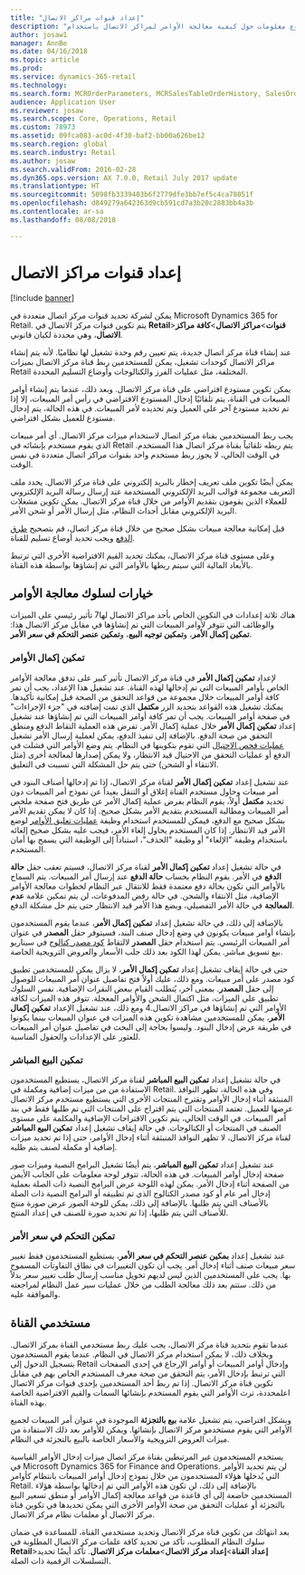 ```yaml
---
title: "إعداد قنوات مراكز الاتصال"
description: "يوفر هذا الموضوع معلومات حول كيفية معالجة الأوامر لمراكز الاتصال باستخدام Microsoft Dynamics 365 for Retail."
author: josaw1
manager: AnnBe
ms.date: 04/16/2018
ms.topic: article
ms.prod: 
ms.service: dynamics-365-retail
ms.technology: 
ms.search.form: MCROrderParameters, MCRSalesTableOrderHistory, SalesOrderProcessingWorkspace
audience: Application User
ms.reviewer: josaw
ms.search.scope: Core, Operations, Retail
ms.custom: 78973
ms.assetid: 09fca083-ac0d-4f30-baf2-bb00a626be12
ms.search.region: global
ms.search.industry: Retail
ms.author: josaw
ms.search.validFrom: 2016-02-28
ms.dyn365.ops.version: AX 7.0.0, Retail July 2017 update
ms.translationtype: HT
ms.sourcegitcommit: 5098fb3339403b6f2779dfe3bb7ef5c4ca78051f
ms.openlocfilehash: d849279a642363d9cb591cd7a3b20c2883bb4a3b
ms.contentlocale: ar-sa
ms.lasthandoff: 08/08/2018

---
```


# <a name="set-up-call-center-channels"></a>إعداد قنوات مراكز الاتصال

[!include [banner](includes/banner.md)]

يمكن لشركة تحديد قنوات مركز اتصال متعددة في Microsoft Dynamics 365 for Retail. يتم تكوين قنوات مركز الاتصال في **Retail**\>**قنوات**\>**مراكز الاتصال**\>**كافة مراكز الاتصال**، وهي محددة لكيان قانوني.

عند إنشاء قناة مركز اتصال جديدة، يتم تعيين رقم وحدة تشغيل لها نظاميًا. لأنه يتم إنشاء مراكز الاتصال كوحدات تشغيل، يمكن للمستخدمين ربط قناة مركز الاتصال بميزات Retail المختلفة، مثل عمليات الفرز والكتالوجات وأوضاع التسليم المحددة.

يمكن تكوين مستودع افتراضي على قناة مركز الاتصال. وبعد ذلك، عندما يتم إنشاء أوامر المبيعات في القناة، يتم تلقائيًا إدخال المستودع الافتراضي في رأس أمر المبيعات، إلا إذا تم تحديد مستودع آخر على العميل وتم تحديده لأمر المبيعات. في هذه الحالة، يتم إدخال مستودع للعميل بشكل افتراضي.

يجب ربط المستخدمين بقناة مركز اتصال لاستخدام ميزات مركز الاتصال. أي أمر مبيعات الذي يقوم مستخدم بإنشائه في Retail يتم ربطه تلقائياً بقناة مركز اتصال هذا المستخدم. في الوقت الحالي، لا يجوز ربط مستخدم واحد بقنوات مراكز اتصال متعددة في نفس الوقت.

يمكن أيضًا تكوين ملف تعريف إخطار بالبريد إلكتروني على قناة مركز الاتصال. يحدد ملف التعريف مجموعة قوالب البريد الإلكتروني المستخدمة عند إرسال رسالة البريد الإلكتروني للعملاء الذين يقومون بتقديم الأوامر من خلال قناة مركز الاتصال. يمكن تكوين مشغلات البريد الإلكتروني مقابل أحداث النظام، مثل إرسال الأمر أو شحن الأمر.

قبل إمكانية معالجة مبيعات بشكل صحيح من خلال قناة مركز اتصال، قم بتصحيح [طرق الدفع](https://docs.microsoft.com/en-us/dynamics365/unified-operations/retail/work-with-payments) ويجب تحديد أوضاع تسليم للقناة.

وعلى مستوى قناة مركز الاتصال، يمكنك تحديد القيم الافتراضية الأخرى التي ترتبط بالأبعاد المالية التي سيتم ربطها بالأوامر التي تم إنشاؤها بواسطة هذه القناة.

## <a name="options-for-order-processing-behavior"></a>خيارات لسلوك معالجة الأوامر

هناك ثلاثة إعدادات في التكوين الخاص بأحد مراكز الاتصال لها7 تأثير رئيسي على الميزات والوظائف التي تتوفر لأوامر المبيعات التي تم إنشاؤها في مقابل مركز الاتصال هذا: **تمكين إكمال الأمر**، و**تمكين توجيه البيع**، و**تمكين عنصر التحكم في سعر الأمر**.

### <a name="enable-order-completion"></a>تمكين إكمال الأوامر

لإعداد **تمكين إكمال الأمر** في قناة مركز الاتصال تأثير كبير على تدفق معالجة الأوامر الخاص بأوامر المبيعات التي تم إدخالها لهذه القناة. عند تشغيل هذا الإعداد، يجب أن تمر كافة أوامر المبيعات خلال مجموعة من قواعد التحقق من الصحة قبل إمكانية تأكيدها. يمكنك تشغيل هذه القواعد بتحديد الزر **مكتمل** الذي تمت إضافته في "جزء الإجراءات" في صفحة أوامر المبيعات. يجب أن تمر كافة أوامر المبيعات التي تم إنشاؤها عند تشغيل إعداد **تمكين إكمال الأمر** خلال عملية إكمال الأمر. تفرض هذه العملية التقاط الدفع ومنطق التحقق من صحة الدفع. بالإضافة إلى تنفيذ الدفع، يمكن لعملية إرسال الأمر تشغيل [عمليات فحص الاحتيال](https://docs.microsoft.com/en-us/dynamics365/unified-operations/retail/set-up-fraud-alerts) التي تقوم بتكوينها في النظام. يتم وضع الأوامر التي فشلت في الدفع أو عمليات التحقق من الاحتيال قيد الانتظار، ولا يمكن إصدارها لمعالجة أخرى (مثل الانتقاء أو الشحن) حتى يتم حل المشكلة التي تسببت في التعليق.

عند تشغيل إعداد **تمكين إكمال الأمر** لقناة مركز الاتصال، إذا تم إدخالها أصناف البنود في أمر مبيعات وحاول مستخدم القناة إغلاق أو التنقل بعيداً عن نموذج أمر المبيعات دون تحديد **مكتمل** أولاً، يقوم النظام بفرض عملية إكمال الأمر عن طريق فتح صفحة ملخص أمر المبيعات ومطالبة المستخدم بتقديم الأمر بشكل صحيح. إذا كان لا يمكن تقديم الأمر بشكل صحيح مع الدفع، فيمكن للمستخدم استخدام وظيفة [عمليات تعليق الأوامر](https://docs.microsoft.com/en-us/dynamics365/unified-operations/retail/work-with-order-holds) لوضع الأمر قيد الانتظار. إذا كان المستخدم يحاول إلغاء الأمر، فيجب عليه بشكل صحيح إلغائه باستخدام وظيفة "الإلغاء" أو وظيفة "الحذف"، استناداً إلى الوظيفة التي يسمح بها أمان المستخدم.

في حالة تشغيل إعداد **تمكين إكمال الأمر** لقناة مركز الاتصال، فسيتم تعقب حقل **حالة الدفع** في الأمر. يقوم النظام بحساب **حالة الدفع** عند إرسال أمر المبيعات. يتم السماح بالأوامر التي تكون بحالة دفع معتمدة فقط للانتقال عبر النظام لخطوات معالجة الأوامر الإضافية، مثل الانتقاء والشحن. في حالة رفض المدفوعات، لن يتم تمكين علامة **عدم المعالجة** في حالة الأمر التفصيلي، ويضع هذا الأمر قيد الانتظار حتى يتم حل مشكلة الدفع.

بالإضافة إلى ذلك، في حالة تشغيل إعداد **تمكين إكمال الأمر**، عندما يقوم المستخدمون بإنشاء أوامر مبيعات يكونون في وضع إدخال صنف البند، فسيتوفر حقل **المصدر** في عنوان أمر المبيعات الرئيسي. يتم استخدام حقل **المصدر** لالتقاط [كود مصدر كتالوج](https://docs.microsoft.com/en-us/dynamics365/unified-operations/retail/call-center-catalogs) في سيناريو بيع تسويق مباشر. يمكن لهذا الكود بعد ذلك جلب الأسعار والعروض الترويجية الخاصة.

حتى في حالة إيقاف تشغيل إعداد **تمكين إكمال الأمر**، لا يزال يمكن للمستخدمين تطبيق كود مصدر على أمر مبيعات. ومع ذلك، عليك أولاً فتح تفاصيل عنوان أمر المبيعات للوصول إلى حقل **المصدر**. بمعنى آخر، يُتطلب القيام ببعض النقرات الإضافية. نفس السلوك تطبيق على الميزات، مثل اكتمال الشحن والأوامر المعجلة. تتوفر هذه الميزات لكافة الأوامر التي تم إنشاؤها في مراكز الاتصال.4 ومع ذلك، عند تشغيل الإعداد **تمكين إكمال الأمر**، يمكن للمستخدمين مشاهدة تكوين هذه الميزات في عنوان المبيعات بينما يكونوا في طريقة عرض إدخال البنود. وليسوا بحاجة إلى البحث في تفاصيل عنوان أمر المبيعات للعثور على الإعدادات والحقول المناسبة.

### <a name="enable-direct-selling"></a>تمكين البيع المباشر

في حالة تشغيل إعداد **تمكين البيع المباشر** لقناة مركز الاتصال، يستطيع المستخدمون الاستفادة من من ميزات إضافية ومكملة في Retail. وفي هذه الحالة، تظهر النوافذ المنبثقة أثناء إدخال الأوامر وتقترح المنتجات الأخرى التي يستطيع مستخدم مركز الاتصال عرضها للعميل. تعتمد المنتجات التي يتم اقتراح على المنتجات التي تم طلبها فقط في بند أمر المبيعات. في الوقت الحالي، يتم تكوين الاقتراحات الإضافية والمكلمة على مستوى الصنف في المنتجات أو الكتالوجات. في حالة إيقاف تشغيل إعداد **تمكين البيع المباشر** لقناة مركز الاتصال، لا تظهر النوافذ المنبثقة أثناء إدخال الأوامر، حتى إذا تم تحديد ميزات إضافية أو مكملة لصنف يتم طلبه.

عند تشغيل إعداد **تمكين البيع المباشر**، يتم أيضًا تشغيل البرامج النصية وميزات صور صفحة إدخال أوامر المبيعات. في هذه الحالة، تتوفر لوحة معلومات على الجانب الأيمن من الصفحة أثناء إدخال الأمر. يمكن لهذه اللوحة عرض البرامج النصية ذات الصلة بعملية إدخال أمر عام أو كود مصدر الكتالوج الذي تم تطبيقه أو البرامج النصية ذات الصلة بالأصناف التي يتم طلبها. بالإضافة إلى ذلك، يمكن للوحة الصور عرض صورة منتج للأصناف التي يتم طلبها، إذا تم تحديد صورة للصنف في إعداد المنتج.

### <a name="enable-order-price-control"></a>تمكين التحكم في سعر الأمر

عند تشغيل إعداد **بمكين عنصر التحكم في سعر الأمر**، يستطيع المستخدمون فقط تغيير سعر مبيعات صنف أثناء إدخال أمر. يجب أن تكون التغييرات في نطاق التفاوتات المسموح بها. يجب على المستخدمين الذين ليس لديهم تخويل مناسب إرسال طلب تغيير سعر بدلاً من ذلك. ستتم بعد ذلك معالجة الطلب من خلال عمليات سير عمل النظام لمراجعته والموافقة عليه.

## <a name="channel-users"></a>مستخدمي القناة

عندما تقوم بتحديد قناة مركز الاتصال، يجب عليك ربط مستخدمي القناة بمركز الاتصال. وبخلاف ذلك، لا يمكن استخدام مركز الاتصال في النظام. عندما يقوم المستخدمون بتسجيل الدخول إلى Retail وإدخال أوامر المبيعات أو أوامر الإرجاع في إحدى الصفحات التي ترتبط بإدخال الأمر، يتم التحقق من صحة معرف المستخدم الخاص بهم في مقابل تكوين قناة مركز الاتصال. إذا تم ربط أحد المستخدمين بإحدى قنوات مركز الاتصال اعلمحددة، ترث الأوامر التي يقوم المستخدم بإنشائها السمات والقيم الافتراضية الخاصة بهذه القناة.

وبشكل افتراضي، يتم تشغيل علامة **بيع بالتجزئة** الموجودة في عنوان أمر المبيعات لجميع الأوامر التي يقوم مستخدمو مركز الاتصال بإنشائها. ويمكن للأوامر بعد ذلك الاستفادة من ميزات العروض الترويجية والأسعار الخاصة بالبيع بالتجزئة في النظام.

يستخدم المستخدمون غير المرتبطين بقناة مركز اتصال ميزات إدخال الأوامر القياسية في Microsoft Dynamics 365 for Finance and Operations. لن يتم تحديد الأوامر التي يُدخلها هؤلاء المستخدمون من خلال نموذج إدخال أوامر المبيعات بانتظام كأوامر Retail. بالإضافة إلى ذلك، لن تكون هذه الأوامر التي تم إدخالها بواسطة هؤلاء المستخدمين خاضعة إلى أي قاعدة من قواعد معالجة إكمال الأوامر أو منطق تسعير البيع بالتجزئة أو عمليات التحقق من صحة الأوامر الأخرى التي يمكن تحديدها في تكوين قناة مركز الاتصال أو معلمات نظام مركز الاتصال.

بعد انتهائك من تكوين قناة مركز الاتصال وتحديد مستخدمي القناة، للمساعدة في ضمان سلوك النظام المطلوب، تأكد من تحديد كافة علمات مركز الاتصال المطلوبة في **Retail**\>**إعداد القناة**\>**إعداد مركز الاتصال**\>**معلمات مركز الاتصال**. تأكد أيضًا تحديد التسلسلات الرقمية ذات الصلة.

